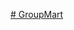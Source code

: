 [# GroupMart](https://github.com/Jzsls/GroupMart-Selenium-TestNG-Cucumber-Hybrid-Testing-Framework.wiki.git)
